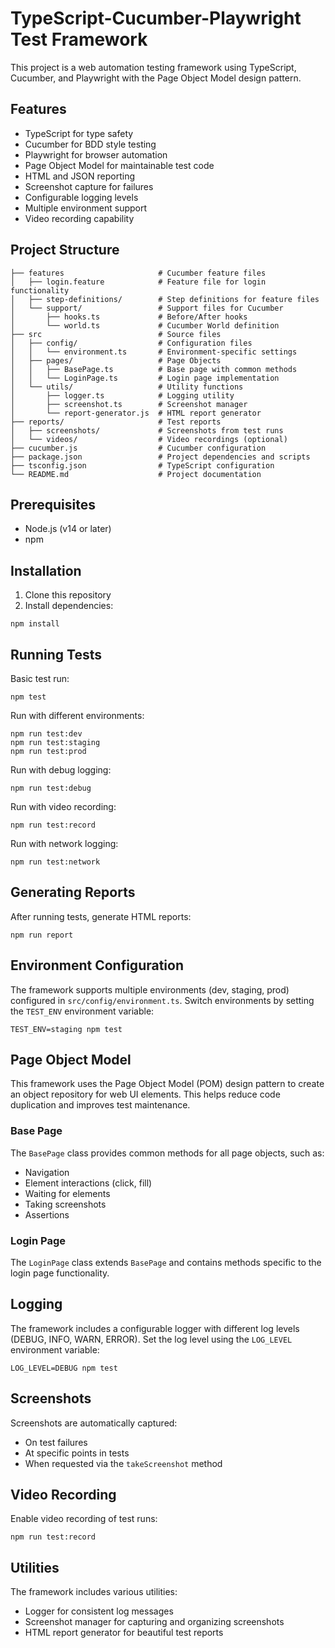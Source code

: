 # TypeScript-Cucumber-Playwright Test Framework

This project is a web automation testing framework using TypeScript, Cucumber, and Playwright with the Page Object Model design pattern.

## Features

- TypeScript for type safety
- Cucumber for BDD style testing
- Playwright for browser automation
- Page Object Model for maintainable test code
- HTML and JSON reporting
- Screenshot capture for failures
- Configurable logging levels
- Multiple environment support
- Video recording capability

## Project Structure

```
├── features                     # Cucumber feature files
│   ├── login.feature            # Feature file for login functionality
│   ├── step-definitions/        # Step definitions for feature files
│   └── support/                 # Support files for Cucumber
│       ├── hooks.ts             # Before/After hooks
│       └── world.ts             # Cucumber World definition
├── src                          # Source files
│   ├── config/                  # Configuration files
│   │   └── environment.ts       # Environment-specific settings
│   ├── pages/                   # Page Objects
│   │   ├── BasePage.ts          # Base page with common methods
│   │   └── LoginPage.ts         # Login page implementation
│   └── utils/                   # Utility functions
│       ├── logger.ts            # Logging utility
│       ├── screenshot.ts        # Screenshot manager
│       └── report-generator.js  # HTML report generator
├── reports/                     # Test reports
│   ├── screenshots/             # Screenshots from test runs
│   └── videos/                  # Video recordings (optional)
├── cucumber.js                  # Cucumber configuration
├── package.json                 # Project dependencies and scripts
├── tsconfig.json                # TypeScript configuration
└── README.md                    # Project documentation
```

## Prerequisites

- Node.js (v14 or later)
- npm

## Installation

1. Clone this repository
2. Install dependencies:

```
npm install
```

## Running Tests

Basic test run:
```
npm test
```

Run with different environments:
```
npm run test:dev
npm run test:staging
npm run test:prod
```

Run with debug logging:
```
npm run test:debug
```

Run with video recording:
```
npm run test:record
```

Run with network logging:
```
npm run test:network
```

## Generating Reports

After running tests, generate HTML reports:
```
npm run report
```

## Environment Configuration

The framework supports multiple environments (dev, staging, prod) configured in `src/config/environment.ts`. Switch environments by setting the `TEST_ENV` environment variable:

```
TEST_ENV=staging npm test
```

## Page Object Model

This framework uses the Page Object Model (POM) design pattern to create an object repository for web UI elements. This helps reduce code duplication and improves test maintenance.

### Base Page

The `BasePage` class provides common methods for all page objects, such as:
- Navigation
- Element interactions (click, fill)
- Waiting for elements
- Taking screenshots
- Assertions

### Login Page

The `LoginPage` class extends `BasePage` and contains methods specific to the login page functionality.

## Logging

The framework includes a configurable logger with different log levels (DEBUG, INFO, WARN, ERROR). Set the log level using the `LOG_LEVEL` environment variable:

```
LOG_LEVEL=DEBUG npm test
```

## Screenshots

Screenshots are automatically captured:
- On test failures
- At specific points in tests
- When requested via the `takeScreenshot` method

## Video Recording

Enable video recording of test runs:

```
npm run test:record
```

## Utilities

The framework includes various utilities:
- Logger for consistent log messages
- Screenshot manager for capturing and organizing screenshots
- HTML report generator for beautiful test reports 